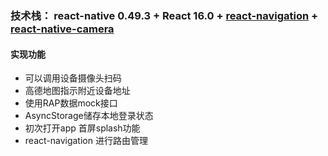 ### 技术栈： react-native 0.49.3 + React 16.0 + [react-navigation](https://github.com/react-navigation/react-navigation) + [react-native-camera](https://github.com/react-native-community/react-native-camera)

#### 实现功能

* 可以调用设备摄像头扫码
* 高德地图指示附近设备地址
* 使用RAP数据mock接口
* AsyncStorage储存本地登录状态
* 初次打开app 首屏splash功能
* react-navigation 进行路由管理
